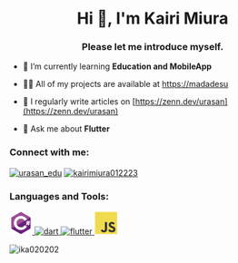 <h1 align="center">Hi 👋, I'm Kairi Miura</h1>
<h3 align="center">Please let me introduce myself.</h3>

- 🌱 I’m currently learning **Education and MobileApp**

- 👨‍💻 All of my projects are available at [https://madadesu](https://madadesu)

- 📝 I regularly write articles on [https://zenn.dev/urasan](https://zenn.dev/urasan)

- 💬 Ask me about **Flutter**

<h3 align="left">Connect with me:</h3>
<p align="left">
<a href="https://twitter.com/urasan_edu" target="blank"><img align="center" src="https://raw.githubusercontent.com/rahuldkjain/github-profile-readme-generator/master/src/images/icons/Social/twitter.svg" alt="urasan_edu" height="30" width="40" /></a>
<a href="https://linkedin.com/in/kairimiura012223" target="blank"><img align="center" src="https://raw.githubusercontent.com/rahuldkjain/github-profile-readme-generator/master/src/images/icons/Social/linked-in-alt.svg" alt="kairimiura012223" height="30" width="40" /></a>
</p>

<h3 align="left">Languages and Tools:</h3>
<p align="left"> <a href="https://www.w3schools.com/cs/" target="_blank" rel="noreferrer"> <img src="https://raw.githubusercontent.com/devicons/devicon/master/icons/csharp/csharp-original.svg" alt="csharp" width="40" height="40"/> </a> <a href="https://dart.dev" target="_blank" rel="noreferrer"> <img src="https://www.vectorlogo.zone/logos/dartlang/dartlang-icon.svg" alt="dart" width="40" height="40"/> </a> <a href="https://flutter.dev" target="_blank" rel="noreferrer"> <img src="https://www.vectorlogo.zone/logos/flutterio/flutterio-icon.svg" alt="flutter" width="40" height="40"/> </a> <a href="https://developer.mozilla.org/en-US/docs/Web/JavaScript" target="_blank" rel="noreferrer"> <img src="https://raw.githubusercontent.com/devicons/devicon/master/icons/javascript/javascript-original.svg" alt="javascript" width="40" height="40"/> </a> </p>

<p><img align="center" src="https://github-readme-stats.vercel.app/api/top-langs?username=ika020202&show_icons=true&locale=en&layout=compact" alt="ika020202" /></p>
